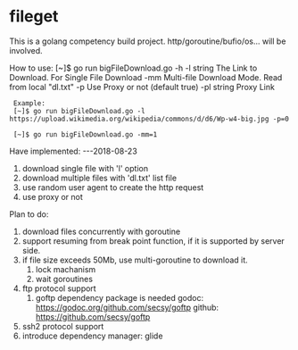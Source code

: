 # fileget
This is a golang competency build project. http/goroutine/bufio/os... will be involved.

How to use:
[~]$ go run bigFileDownload.go -h
  -l string
        The Link to Download. For Single File Download
  -mm
        Multi-file Download Mode. Read from local "dl.txt"
  -p    Use Proxy or not (default true)
  -pl string
        Proxy Link

     Example:
     [~]$ go run bigFileDownload.go -l https://upload.wikimedia.org/wikipedia/commons/d/d6/Wp-w4-big.jpg -p=0

     [~]$ go run bigFileDownload.go -mm=1



Have implemented:
---2018-08-23
1. download single file with 'l' option
2. download multiple files with 'dl.txt' list file
3. use random user agent to create the http request
4. use proxy or not 



Plan to do:
1. download files concurrently with goroutine
2. support resuming from break point function, if it is supported by server side.
3. if file size exceeds 50Mb, use multi-goroutine to download it.
     1) lock machanism
     2) wait goroutines
4. ftp protocol support
     1) goftp dependency package is needed
         godoc:  https://godoc.org/github.com/secsy/goftp
         github: https://github.com/secsy/goftp
5. ssh2 protocol support
6. introduce dependency manager: glide

  

